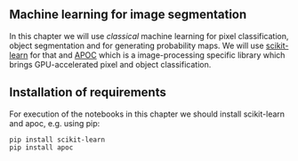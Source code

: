 ## Machine learning for image segmentation
In this chapter we will use _classical_ machine learning for pixel classification, object segmentation and for generating probability maps. We will use [scikit-learn](https://scikit-learn.org/) for that and [APOC](https://github.com/haesleinhuepf/apoc) which is a image-processing specific library which brings GPU-accelerated pixel and object classification.


## Installation of requirements

For execution of the notebooks in this chapter we should install scikit-learn and apoc, e.g. using pip:

```
pip install scikit-learn
pip install apoc
```